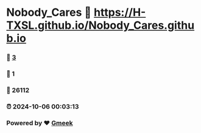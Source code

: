 # Nobody_Cares :link: https://H-TXSL.github.io/Nobody_Cares.github.io 
### :page_facing_up: [3](https://H-TXSL.github.io/Nobody_Cares.github.io/tag.html) 
### :speech_balloon: 1 
### :hibiscus: 26112 
### :alarm_clock: 2024-10-06 00:03:13 
### Powered by :heart: [Gmeek](https://github.com/Meekdai/Gmeek)
